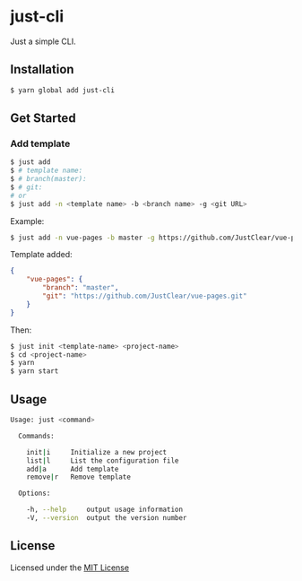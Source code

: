 # just-cli

Just a simple CLI.

## Installation

```sh
$ yarn global add just-cli
```

## Get Started

### Add template

```sh
$ just add
$ # template name:
$ # branch(master):
$ # git:
# or
$ just add -n <template name> -b <branch name> -g <git URL>
```

Example:

```sh
$ just add -n vue-pages -b master -g https://github.com/JustClear/vue-pages.git
```

Template added:

```json
{
    "vue-pages": {
        "branch": "master",
        "git": "https://github.com/JustClear/vue-pages.git"
    }
}
```

Then:

```sh
$ just init <template-name> <project-name>
$ cd <project-name>
$ yarn
$ yarn start
```

## Usage

```sh
Usage: just <command>

  Commands:

    init|i     Initialize a new project
    list|l     List the configuration file
    add|a      Add template
    remove|r   Remove template

  Options:

    -h, --help     output usage information
    -V, --version  output the version number
```

## License

Licensed under the [MIT License](https://github.com/JustClear/just-cli/blob/master/LICENSE)